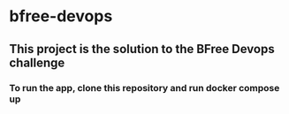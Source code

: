 # bfree-devops

## This project is the solution to the BFree Devops challenge

### To run the app, clone this repository and run docker compose up